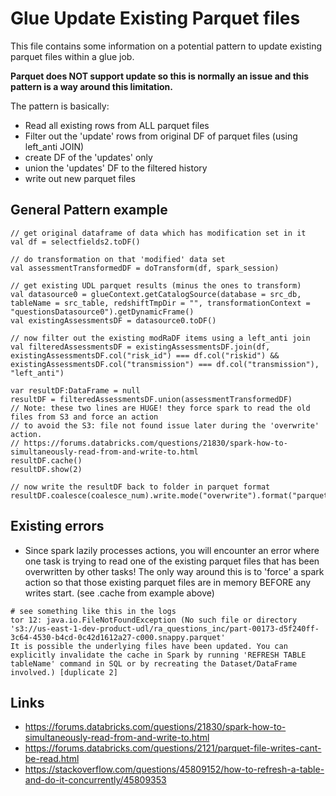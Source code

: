# Glue Update Existing Parquet files

This file contains some information on a potential pattern to update existing parquet files within a glue job.

**Parquet does NOT support update so this is normally an issue and this pattern is a way around this limitation.**

The pattern is basically:
* Read all existing rows from ALL parquet files
* Filter out the 'update' rows from original DF of parquet files (using left_anti JOIN)
* create DF of the 'updates' only
* union the 'updates' DF to the filtered history
* write out new parquet files


## General Pattern example
```
// get original dataframe of data which has modification set in it
val df = selectfields2.toDF()

// do transformation on that 'modified' data set
val assessmentTransformedDF = doTransform(df, spark_session)

// get existing UDL parquet results (minus the ones to transform)
val datasource0 = glueContext.getCatalogSource(database = src_db, tableName = src_table, redshiftTmpDir = "", transformationContext = "questionsDatasource0").getDynamicFrame()    
val existingAssessmentsDF = datasource0.toDF()
    
// now filter out the existing modRaDF items using a left_anti join
val filteredAssessmentsDF = existingAssessmentsDF.join(df, existingAssessmentsDF.col("risk_id") === df.col("riskid") && existingAssessmentsDF.col("transmission") === df.col("transmission"), "left_anti")

var resultDF:DataFrame = null
resultDF = filteredAssessmentsDF.union(assessmentTransformedDF)
// Note: these two lines are HUGE! they force spark to read the old files from S3 and force an action
// to avoid the S3: file not found issue later during the 'overwrite' action.
// https://forums.databricks.com/questions/21830/spark-how-to-simultaneously-read-from-and-write-to.html
resultDF.cache()
resultDF.show(2)

// now write the resultDF back to folder in parquet format
resultDF.coalesce(coalesce_num).write.mode("overwrite").format("parquet").save(output_dir)
```

## Existing errors
* Since spark lazily processes actions, you will encounter an error where one task is trying to read one of the existing parquet files that has been overwritten by other tasks! The only way around this is to 'force' a spark action so that those existing parquet files are in memory BEFORE any writes start. (see .cache from example above)
```
# see something like this in the logs
tor 12: java.io.FileNotFoundException (No such file or directory 's3://us-east-1-dev-product-udl/ra_questions_inc/part-00173-d5f240ff-3c64-4530-b4cd-0c42d1612a27-c000.snappy.parquet'
It is possible the underlying files have been updated. You can explicitly invalidate the cache in Spark by running 'REFRESH TABLE tableName' command in SQL or by recreating the Dataset/DataFrame involved.) [duplicate 2]
```



## Links

* https://forums.databricks.com/questions/21830/spark-how-to-simultaneously-read-from-and-write-to.html
* https://forums.databricks.com/questions/2121/parquet-file-writes-cant-be-read.html
* https://stackoverflow.com/questions/45809152/how-to-refresh-a-table-and-do-it-concurrently/45809353


